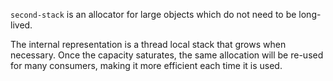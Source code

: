 `second-stack` is an allocator for large objects which do not need to be long-lived.

The internal representation is a thread local stack that grows when necessary. Once the capacity saturates, the same allocation will be re-used for many consumers, making it more efficient each time it is used.